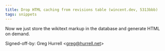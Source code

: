 ```yaml
---
title: Drop HTML caching from revisions table (wincent.dev, 5313bbb)
tags: snippets
---
```


Now we just store the wikitext markup in the database and generate HTML on demand.

Signed-off-by: Greg Hurrell &lt;greg@hurrell.net&gt;
